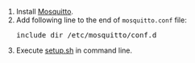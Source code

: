 1) Install [Mosquitto](https://mosquitto.org/).
1) Add following line to the end of `mosquitto.conf` file: <pre>include_dir /etc/mosquitto/conf.d</pre>
1) Execute [setup.sh](./setup.sh) in command line.
